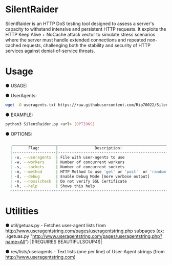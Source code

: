 # SilentRaider

SilentRaider is an HTTP DoS testing tool designed to assess a server's capacity to withstand intensive and persistent HTTP requests. It exploits the HTTP Keep Alive + NoCache attack vector to simulate stress scenarios where the server must handle extended connections and repeated non-cached requests, challenging both the stability and security of HTTP services against denial-of-service threats.

# Usage
● USAGE:

● UserAgents:
 ```bash
 wget -O useragents.txt https://raw.githubusercontent.com/Rip70022/SilentRaider/main/res/lists /useragents
```
● EXAMPLE:
 ```bash 
 python3 SilentRaider.py <url> [OPTIONS]
```
● OPTIONS:
 ```bash 
    _____________________________________________________________________________________________________
   |       Flag:       |                Description:                     |           Default:            |
   |-------------------|-------------------------------------------------|-------------------------------|
   | -u, --useragents  | File with user-agents to use                    | (default: randomly generated) |
   | -w, --workers     | Number of concurrent workers                    | (default: 50)                 |
   | -s, --sockets     | Number of concurrent sockets                    | (default: 30)                 |
   | -m, --method      | HTTP Method to use 'get' or 'post'  or 'random' | (default: get)                |
   | -d, --debug       | Enable Debug Mode [more verbose output]         | (default: False)              |
   | -n, --nosslcheck  | Do not verify SSL Certificate                   | (default: True)               |
   | -h, --help        | Shows this help                                 |                               |
   -------------------------------------------------------------------------------------------------------
 ```
# Utilities
● util/getuas.py - Fetches user-agent lists from http://www.useragentstring.com/pages/useragentstring.php subpages
(ex: ./getuas.py "http://www.useragentstring.com/pages/useragentstring.php?name=All") |(!REQUIRES BEAUTIFULSOUP4!)|

● res/lists/useragents - Text lists (one per line) of User-Agent strings (from http://www.useragentstring.com)
